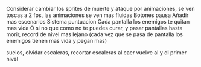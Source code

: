Considerar cambiar los sprites de muerte y ataque por animaciones, se ven toscas a 2 fps, las animaciones se ven mas fluidas
Botones pausa
Añadir mas escenarios
Sistema puntuacion
Cada pantalla los enemigos te quitan mas vida
O si no que como no te puedes curar, y pasar pantallas hasta morir, record de nivel mas lejano (cada vez que se pasa de pantalla los enemigos tienen mas vida y pegan mas)

suelos, olvidar escaleras, recortar escaleras
al caer vuelve al y dl primer nivel